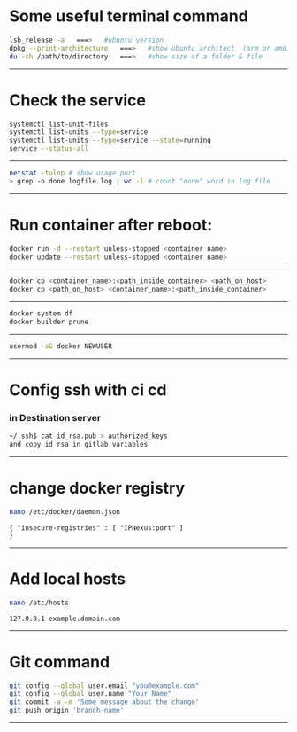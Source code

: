 # Some useful terminal command
```bash
lsb_release -a   ===>   #ubuntu version
dpkg --print-architecture   ===>   #show ubuntu architect  (arm or amd)
du -sh /path/to/directory   ===>   #show size of a folder & file 
```
----------------------------------
# Check the service
```bash
systemctl list-unit-files
systemctl list-units --type=service
systemctl list-units --type=service --state=running
service --status-all
```
----------------------------------
```bash
netstat -tulnp # show usage port
> grep -o done logfile.log | wc -l # count "done" word in log file
```
----------------------------------
# Run container after reboot:
```bash
docker run -d --restart unless-stopped <container name>
docker update --restart unless-stopped <container name>
```
----------------------------------
```bash
docker cp <container_name>:<path_inside_container> <path_on_host>
docker cp <path_on_host> <container_name>:<path_inside_container>
```
----------------------------------
```bash
docker system df
docker builder prune
```
----------------------------------
```bash
usermod -aG docker NEWUSER
```
----------------------------------
# Config ssh with ci cd
### in Destination server
```bash
~/.ssh$ cat id_rsa.pub > authorized_keys
and copy id_rsa in gitlab variables
```
----------------------------------
# change docker registry
```bash
nano /etc/docker/daemon.json
```
```vim
{ "insecure-registries" : [ "IPNexus:port" ] 
}
```
-----------------------------------
# Add local hosts
```bash
nano /etc/hosts
```
```vim
127.0.0.1 example.domain.com
```
-----------------------------------
# Git command
```bash
git config --global user.email "you@example.com"
git config --global user.name "Your Name"  
git commit -a -m 'Some message about the change'
git push origin 'branch-name'
```
------------------------------------
